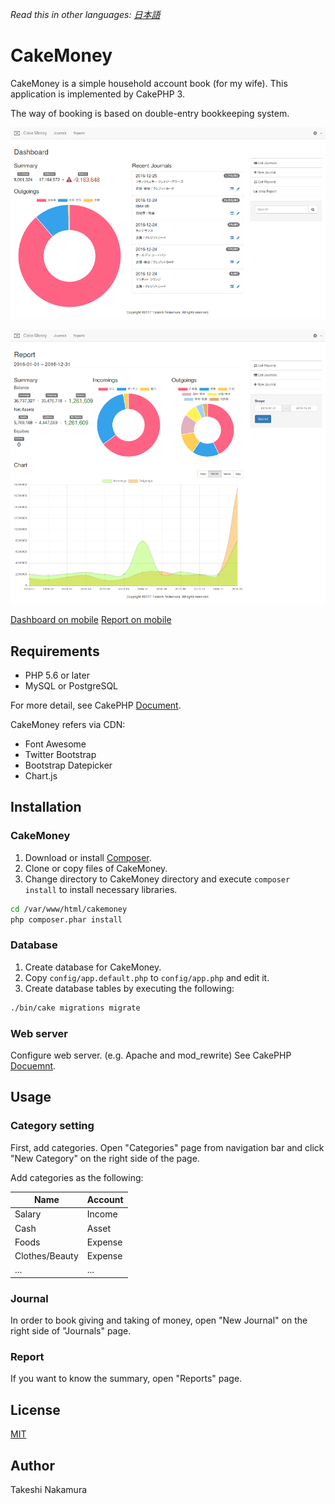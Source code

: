 *Read this in other languages: [日本語](README.ja.md)*

# CakeMoney

CakeMoney is a simple household account book (for my wife).
This application is implemented by CakePHP 3.

The way of booking is based on double-entry bookkeeping system.

![Dashboard](webroot/img/screenshots/dashboard-l-en-s.png)

![Report](webroot/img/screenshots/report-l-en-s.png)

[Dashboard on mobile](webroot/img/screenshots/dashboard-s-en.png)
[Report on mobile](webroot/img/screenshots/report-s-en.png)

## Requirements

* PHP 5.6 or later
* MySQL or PostgreSQL

For more detail, see CakePHP
[Document](https://book.cakephp.org/3.0/en/installation.html).

CakeMoney refers via CDN:
* Font Awesome
* Twitter Bootstrap
* Bootstrap Datepicker
* Chart.js

## Installation

### CakeMoney

1. Download or install [Composer](http://getcomposer.org/doc/00-intro.md).
2. Clone or copy files of CakeMoney.
3. Change directory to CakeMoney directory and
execute `composer install` to install necessary libraries.
```bash
cd /var/www/html/cakemoney
php composer.phar install
```

### Database

1. Create database for CakeMoney.
2. Copy `config/app.default.php` to `config/app.php` and edit it.
3. Create database tables by executing the following:
```bash
./bin/cake migrations migrate
```

### Web server

Configure web server. (e.g. Apache and mod_rewrite)
See CakePHP [Docuemnt](https://book.cakephp.org/3.0/en/installation.html#url-rewriting).

## Usage

### Category setting

First, add categories.
Open "Categories" page from navigation bar and click "New Category" on the
right side of the page.

Add categories as the following:

| Name           | Account |
|----------------|---------|
| Salary         | Income  |
| Cash           | Asset   |
| Foods          | Expense |
| Clothes/Beauty | Expense |
| ...            | ...     |

### Journal

In order to book giving and taking of money,
open "New Journal" on the right side of "Journals" page.

### Report

If you want to know the summary, open "Reports" page.

## License

[MIT](LICENSE)

## Author

Takeshi Nakamura
